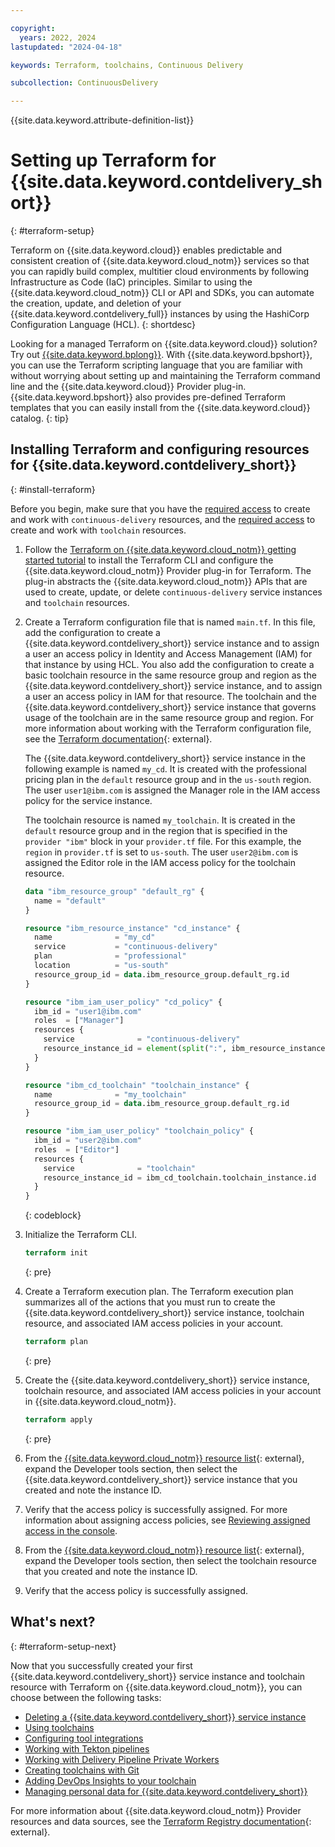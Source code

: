 ```yaml
---

copyright:
  years: 2022, 2024
lastupdated: "2024-04-18"

keywords: Terraform, toolchains, Continuous Delivery

subcollection: ContinuousDelivery

---
```


{{site.data.keyword.attribute-definition-list}}

# Setting up Terraform for {{site.data.keyword.contdelivery_short}}
{: #terraform-setup}

Terraform on {{site.data.keyword.cloud}} enables predictable and consistent creation of {{site.data.keyword.cloud_notm}} services so that you can rapidly build complex, multitier cloud environments by following Infrastructure as Code (IaC) principles. Similar to using the {{site.data.keyword.cloud_notm}} CLI or API and SDKs, you can automate the creation, update, and deletion of your {{site.data.keyword.contdelivery_full}} instances by using the HashiCorp Configuration Language (HCL).
{: shortdesc}

Looking for a managed Terraform on {{site.data.keyword.cloud}} solution? Try out [{{site.data.keyword.bplong}}](/docs/schematics?topic=schematics-getting-started). With {{site.data.keyword.bpshort}}, you can use the Terraform scripting language that you are familiar with without worrying about setting up and maintaining the Terraform command line and the {{site.data.keyword.cloud}} Provider plug-in. {{site.data.keyword.bpshort}} also provides pre-defined Terraform templates that you can easily install from the {{site.data.keyword.cloud}} catalog.
{: tip}

## Installing Terraform and configuring resources for {{site.data.keyword.contdelivery_short}}
{: #install-terraform}

Before you begin, make sure that you have the [required access](/docs/ContinuousDelivery?topic=ContinuousDelivery-cd-iam-security) to create and work with `continuous-delivery` resources, and the [required access](/docs/ContinuousDelivery?topic=ContinuousDelivery-toolchains-iam-security) to create and work with `toolchain` resources.

1. Follow the [Terraform on {{site.data.keyword.cloud_notm}} getting started tutorial](/docs/ibm-cloud-provider-for-terraform?topic=ibm-cloud-provider-for-terraform-getting-started) to install the Terraform CLI and configure the {{site.data.keyword.cloud_notm}} Provider plug-in for Terraform. The plug-in abstracts the {{site.data.keyword.cloud_notm}} APIs that are used to create, update, or delete `continuous-delivery` service instances and `toolchain` resources. 

2. Create a Terraform configuration file that is named `main.tf`. In this file, add the configuration to create a {{site.data.keyword.contdelivery_short}} service instance and to assign a user an access policy in Identity and Access Management (IAM) for that instance by using HCL. You also add the configuration to create a basic toolchain resource in the same resource group and region as the {{site.data.keyword.contdelivery_short}} service instance, and to assign a user an access policy in IAM for that resource. The toolchain and the {{site.data.keyword.contdelivery_short}} service instance that governs usage of the toolchain are in the same resource group and region. For more information about working with the Terraform configuration file, see the [Terraform documentation](https://developer.hashicorp.com/terraform/language){: external}. 

   The {{site.data.keyword.contdelivery_short}} service instance in the following example is named `my_cd`. It is created with the professional pricing plan in the `default` resource group and in the `us-south` region. The user `user1@ibm.com` is assigned the Manager role in the IAM access policy for the service instance.

   The toolchain resource is named `my_toolchain`. It is created in the `default` resource group and in the region that is specified in the `provider "ibm"` block in your `provider.tf` file. For this example, the `region` in `provider.tf` is set to `us-south`. The user `user2@ibm.com` is assigned the Editor role in the IAM access policy for the toolchain resource.

   ```terraform
   data "ibm_resource_group" "default_rg" {
     name = "default"
   }

   resource "ibm_resource_instance" "cd_instance" {
     name              = "my_cd"
     service           = "continuous-delivery"
     plan              = "professional"
     location          = "us-south"
     resource_group_id = data.ibm_resource_group.default_rg.id
   }

   resource "ibm_iam_user_policy" "cd_policy" {
     ibm_id = "user1@ibm.com"
     roles  = ["Manager"]
     resources {
       service              = "continuous-delivery"
       resource_instance_id = element(split(":", ibm_resource_instance.cd_instance.id), 7)
     }
   }

   resource "ibm_cd_toolchain" "toolchain_instance" {
     name              = "my_toolchain"
     resource_group_id = data.ibm_resource_group.default_rg.id
   }

   resource "ibm_iam_user_policy" "toolchain_policy" {
     ibm_id = "user2@ibm.com"
     roles  = ["Editor"]
     resources {
       service              = "toolchain"
       resource_instance_id = ibm_cd_toolchain.toolchain_instance.id
     }
   }
   ```
   {: codeblock}

3. Initialize the Terraform CLI. 

   ```terraform
   terraform init
   ```
   {: pre}

4. Create a Terraform execution plan. The Terraform execution plan summarizes all of the actions that you must run to create the {{site.data.keyword.contdelivery_short}} service instance, toolchain resource, and associated IAM access policies in your account.

   ```terraform
   terraform plan
   ```
   {: pre}

5. Create the {{site.data.keyword.contdelivery_short}} service instance, toolchain resource, and associated IAM access policies in your account in {{site.data.keyword.cloud_notm}}.

   ```terraform
   terraform apply
   ```
   {: pre}
   
6. From the [{{site.data.keyword.cloud_notm}} resource list](/resources){: external}, expand the Developer tools section, then select the {{site.data.keyword.contdelivery_short}} service instance that you created and note the instance ID.

7. Verify that the access policy is successfully assigned. For more information about assigning access policies, see [Reviewing assigned access in the console](/docs/account?topic=account-assign-access-resources&interface=ui#review-your-access-console&interface=ui).

8. From the [{{site.data.keyword.cloud_notm}} resource list](/resources){: external}, expand the Developer tools section, then select the toolchain resource that you created and note the instance ID.

9. Verify that the access policy is successfully assigned.

## What's next?
{: #terraform-setup-next}

Now that you successfully created your first {{site.data.keyword.contdelivery_short}} service instance and toolchain resource with Terraform on {{site.data.keyword.cloud_notm}}, you can choose between the following tasks:

- [Deleting a {{site.data.keyword.contdelivery_short}} service instance](/docs/ContinuousDelivery?topic=ContinuousDelivery-delete_cd_service)
- [Using toolchains](/docs/ContinuousDelivery?topic=ContinuousDelivery-toolchains-using)
- [Configuring tool integrations](/docs/ContinuousDelivery?topic=ContinuousDelivery-integrations)
- [Working with Tekton pipelines](/docs/ContinuousDelivery?topic=ContinuousDelivery-tekton-pipelines)
- [Working with Delivery Pipeline Private Workers](/docs/ContinuousDelivery?topic=ContinuousDelivery-private-workers)
- [Creating toolchains with Git](/docs/ContinuousDelivery?topic=ContinuousDelivery-toolchains_git)
- [Adding DevOps Insights to your toolchain](/docs/ContinuousDelivery?topic=ContinuousDelivery-add-devops-insights)
- [Managing personal data for {{site.data.keyword.contdelivery_short}}](/docs/ContinuousDelivery?topic=ContinuousDelivery-cd_personal_data)

For more information about {{site.data.keyword.cloud_notm}} Provider resources and data sources, see the [Terraform Registry documentation](https://registry.terraform.io/providers/IBM-Cloud/ibm/latest/docs){: external}.
